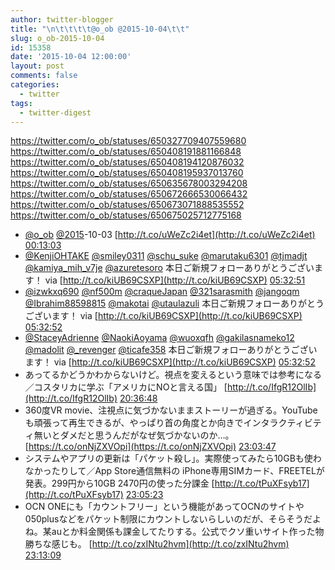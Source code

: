 ```yaml
---
author: twitter-blogger
title: "\n\t\t\t\t@o_ob @2015-10-04\t\t"
slug: o_ob-2015-10-04
id: 15358
date: '2015-10-04 12:00:00'
layout: post
comments: false
categories:
  - twitter
tags:
  - twitter-digest
---
```


https://twitter.com/o_ob/statuses/650327709407559680 https://twitter.com/o_ob/statuses/650408191881166848 https://twitter.com/o_ob/statuses/650408194120876032 https://twitter.com/o_ob/statuses/650408195937013760 https://twitter.com/o_ob/statuses/650635678003294208 https://twitter.com/o_ob/statuses/650672666530066432 https://twitter.com/o_ob/statuses/650673071888535552 https://twitter.com/o_ob/statuses/650675025712775168  

*   [@o_ob](https://twitter.com/o_ob) [@2015](https://twitter.com/2015)-10-03 [http://t.co/uWeZc2i4et](http://t.co/uWeZc2i4et) [00:13:03](https://twitter.com/o_ob/statuses/650327709407559680)
*   [@KenjiOHTAKE](https://twitter.com/KenjiOHTAKE) [@smiley0311](https://twitter.com/smiley0311) [@schu_suke](https://twitter.com/schu_suke) [@marutaku6301](https://twitter.com/marutaku6301) [@tjmadjt](https://twitter.com/tjmadjt) [@kamiya_mih_v7je](https://twitter.com/kamiya_mih_v7je) [@azuretesoro](https://twitter.com/azuretesoro) 本日ご新規フォローありがとうございます！ via [http://t.co/kiUB69CSXP](http://t.co/kiUB69CSXP) [05:32:51](https://twitter.com/o_ob/statuses/650408191881166848)
*   [@izwkxq690](https://twitter.com/izwkxq690) [@nf500m](https://twitter.com/nf500m) [@craqueJapan](https://twitter.com/craqueJapan) [@321sarasmith](https://twitter.com/321sarasmith) [@jangoqm](https://twitter.com/jangoqm) [@Ibrahim88598815](https://twitter.com/Ibrahim88598815) [@makotai](https://twitter.com/makotai) [@utaulazuli](https://twitter.com/utaulazuli) 本日ご新規フォローありがとうございます！ via [http://t.co/kiUB69CSXP](http://t.co/kiUB69CSXP) [05:32:52](https://twitter.com/o_ob/statuses/650408194120876032)
*   [@StaceyAdrienne](https://twitter.com/StaceyAdrienne) [@NaokiAoyama](https://twitter.com/NaokiAoyama) [@wuoxqfh](https://twitter.com/wuoxqfh) [@gakilasnameko12](https://twitter.com/gakilasnameko12) [@madolit](https://twitter.com/madolit) [@_revenger](https://twitter.com/_revenger) [@ticafe358](https://twitter.com/ticafe358) 本日ご新規フォローありがとうございます！ via [http://t.co/kiUB69CSXP](http://t.co/kiUB69CSXP) [05:32:52](https://twitter.com/o_ob/statuses/650408195937013760)
*   あってるかどうかわからないけど。視点を変えるという意味では参考になる／コスタリカに学ぶ「アメリカにNOと言える国」 [http://t.co/IfgR12OlIb](http://t.co/IfgR12OlIb) [20:36:48](https://twitter.com/o_ob/statuses/650635678003294208)
*   360度VR movie、注視点に気づかないままストーリーが過ぎる。YouTubeも頑張って再生できるが、やっぱり首の角度とか向きでインタラクティビティ無いとダメだと思うんだがなぜ気づかないのか…。 [https://t.co/onNjZXVOpi](https://t.co/onNjZXVOpi) [23:03:47](https://twitter.com/o_ob/statuses/650672666530066432)
*   システムやアプリの更新は「パケット殺し」。実際使ってみたら10GBも使わなかったりして／App Store通信無料の iPhone専用SIMカード、FREETELが発表。299円から10GB 2470円の使った分課金 [http://t.co/tPuXFsyb17](http://t.co/tPuXFsyb17) [23:05:23](https://twitter.com/o_ob/statuses/650673071888535552)
*   OCN ONEにも「カウントフリー」という機能があってOCNのサイトや050plusなどをパケット制限にカウントしないらしいのだが、そらそうだよね。某auとか料金関係も課金してたりする。公式でクソ重いサイト作った物勝ちな感じも。 [http://t.co/zxINtu2hvm](http://t.co/zxINtu2hvm) [23:13:09](https://twitter.com/o_ob/statuses/650675025712775168)